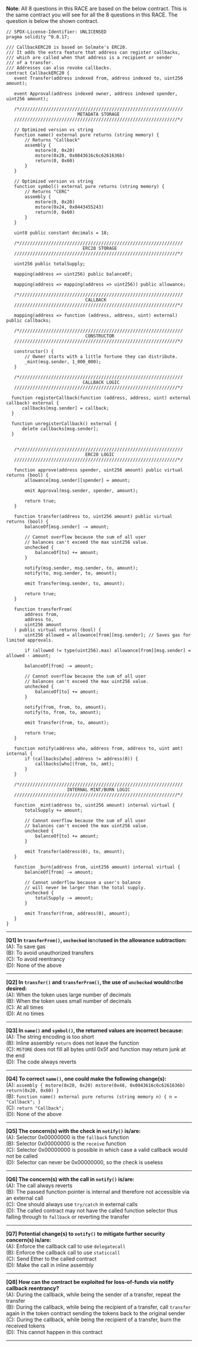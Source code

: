 **Note**: All 8 questions in this RACE are based on the below contract. This is the same contract you will see for all the 8 questions in this RACE. The question is below the shown contract.

```solidity
// SPDX-License-Identifier: UNLICENSED
pragma solidity ^0.8.17;

/// CallbackERC20 is based on Solmate's ERC20.
/// It adds the extra feature that address can register callbacks,
/// which are called when that address is a recipient or sender
/// of a transfer.
/// Addresses can also revoke callbacks.
contract CallbackERC20 {
   event Transfer(address indexed from, address indexed to, uint256 amount);

   event Approval(address indexed owner, address indexed spender, uint256 amount);

   /*//////////////////////////////////////////////////////////////
                           METADATA STORAGE
   //////////////////////////////////////////////////////////////*/

   // Optimized version vs string
   function name() external pure returns (string memory) {
       // Returns "Callback"
       assembly {
           mstore(0, 0x20)
           mstore(0x28, 0x0843616c6c6261636b)
           return(0, 0x60)
       }
   }

   // Optimized version vs string
   function symbol() external pure returns (string memory) {
       // Returns "CERC"
       assembly {
           mstore(0, 0x20)
           mstore(0x24, 0x0443455243)
           return(0, 0x60)
       }
   }

   uint8 public constant decimals = 18;

   /*//////////////////////////////////////////////////////////////
                             ERC20 STORAGE
   //////////////////////////////////////////////////////////////*/

   uint256 public totalSupply;

   mapping(address => uint256) public balanceOf;

   mapping(address => mapping(address => uint256)) public allowance;

   /*//////////////////////////////////////////////////////////////
                              CALLBACK
   //////////////////////////////////////////////////////////////*/

   mapping(address => function (address, address, uint) external) public callbacks;

   /*//////////////////////////////////////////////////////////////
                              CONSTRUCTOR
   //////////////////////////////////////////////////////////////*/

   constructor() {
       // Owner starts with a little fortune they can distribute.
       _mint(msg.sender, 1_000_000);
   }

   /*//////////////////////////////////////////////////////////////
                             CALLBACK LOGIC
   //////////////////////////////////////////////////////////////*/

  function registerCallback(function (address, address, uint) external callback) external {
      callbacks[msg.sender] = callback;
  }

  function unregisterCallback() external {
      delete callbacks[msg.sender];
  }


   /*//////////////////////////////////////////////////////////////
                              ERC20 LOGIC
   //////////////////////////////////////////////////////////////*/

   function approve(address spender, uint256 amount) public virtual returns (bool) {
       allowance[msg.sender][spender] = amount;

       emit Approval(msg.sender, spender, amount);

       return true;
   }

   function transfer(address to, uint256 amount) public virtual returns (bool) {
       balanceOf[msg.sender] -= amount;

       // Cannot overflow because the sum of all user
       // balances can't exceed the max uint256 value.
       unchecked {
           balanceOf[to] += amount;
       }

       notify(msg.sender, msg.sender, to, amount);
       notify(to, msg.sender, to, amount);

       emit Transfer(msg.sender, to, amount);

       return true;
   }

   function transferFrom(
       address from,
       address to,
       uint256 amount
   ) public virtual returns (bool) {
       uint256 allowed = allowance[from][msg.sender]; // Saves gas for limited approvals.

       if (allowed != type(uint256).max) allowance[from][msg.sender] = allowed - amount;

       balanceOf[from] -= amount;

       // Cannot overflow because the sum of all user
       // balances can't exceed the max uint256 value.
       unchecked {
           balanceOf[to] += amount;
       }

       notify(from, from, to, amount);
       notify(to, from, to, amount);

       emit Transfer(from, to, amount);

       return true;
   }

   function notify(address who, address from, address to, uint amt) internal {
       if (callbacks[who].address != address(0)) {
           callbacks[who](from, to, amt);
       }
   }

   /*//////////////////////////////////////////////////////////////
                       INTERNAL MINT/BURN LOGIC
   //////////////////////////////////////////////////////////////*/

   function _mint(address to, uint256 amount) internal virtual {
       totalSupply += amount;

       // Cannot overflow because the sum of all user
       // balances can't exceed the max uint256 value.
       unchecked {
           balanceOf[to] += amount;
       }

       emit Transfer(address(0), to, amount);
   }

   function _burn(address from, uint256 amount) internal virtual {
       balanceOf[from] -= amount;

       // Cannot underflow because a user's balance
       // will never be larger than the total supply.
       unchecked {
           totalSupply -= amount;
       }

       emit Transfer(from, address(0), amount);
   }
}
```

---

**[Q1] In `transferFrom()`, `unchecked` is**not**used in the allowance subtraction:**\
(A): To save gas\
(B): To avoid unauthorized transfers\
(C): To avoid reentrancy\
(D): None of the above

 ---

 **[Q2] In `transfer()` and `transferFrom()`, the use of `unchecked` would**not**be desired:**\
(A): When the token uses large number of decimals\
(B): When the token uses small number of decimals\
(C): At all times\
(D): At no times

---

**[Q3] In `name()` and `symbol()`, the returned values are incorrect because:**\
(A): The string encoding is too short\
(B): Inline assembly `return` does not leave the function\
(C): `MSTORE` does not fill all bytes until 0x5f and function may return junk at the end\
(D): The code always reverts

---

**[Q4] To correct `name()`, one could make the following change(s):**\
(A): ```assembly {
          mstore(0x20, 0x20)
          mstore(0x48, 0x0843616c6c6261636b)
          return(0x20, 0x60)
       }```\
(B): ```function name() external pure returns (string memory n) { n = "Callback"; }```\
(C): ```return "Callback";```\
(D): None of the above

---

**[Q5] The concern(s) with the check in `notify()` is/are:**\
(A): Selector 0x00000000 is the `fallback` function\
(B): Selector 0x00000000 is the `receive` function\
(C): Selector 0x00000000 is possible in which case a valid callback would not be called\
(D): Selector can never be 0x00000000, so the check is useless

---

**[Q6] The concern(s) with the call in `notify()` is/are:**\
(A): The call always reverts\
(B): The passed function pointer is internal and therefore not accessible via an external call\
(C): One should always use `try/catch` in external calls\
(D): The called contract may not have the called function selector thus falling through to `fallback` or reverting the transfer

---

**[Q7] Potential change(s) to `notify()` to mitigate further security concern(s) is/are:**\
(A): Enforce the callback call to use `delegatecall`\
(B): Enforce the callback call to use `staticcall`\
(C): Send Ether to the called contract\
(D): Make the call in inline assembly

---

**[Q8] How can the contract be exploited for loss-of-funds via notify callback reentrancy?**\
(A): During the callback, while being the sender of a transfer, repeat the transfer\
(B): During the callback, while being the recipient of a transfer, call `transfer` again in the token contract sending the tokens back to the original sender\
(C): During the callback, while being the recipient of a transfer, burn the received tokens\
(D): This cannot happen in this contract

---
